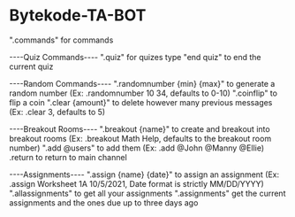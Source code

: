 # Bytekode-TA-BOT
".commands" for commands
 
----Quiz Commands----
".quiz" for quizes
type "end quiz" to end the current quiz
 
----Random Commands----
".randomnumber {min} {max}" to generate a random number (Ex: .randomnumber 10 34, defaults to 0-10)
".coinflip" to flip a coin 
".clear {amount}" to delete however many previous messages (Ex: .clear 3, defaults to 5)
 
----Breakout Rooms----
".breakout {name}" to create and breakout into breakout rooms (Ex: .breakout Math Help, defaults to the breakout room number)
".add @users" to add them (Ex: .add @John @Manny @Ellie)
.return to return to main channel
 
----Assignments----
".assign {name} {date}" to assign an assignment (Ex: .assign Worksheet 1A 10/5/2021, Date format is strictly MM/DD/YYYY)
".allassignments" to get all your assignments
".assignments" get the current assignments and the ones due up to three days ago
